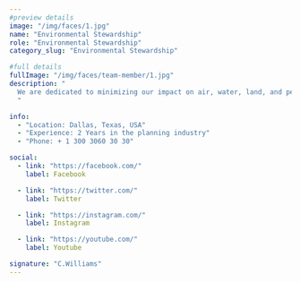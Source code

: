 ```yaml
---
#preview details
image: "/img/faces/1.jpg"
name: "Environmental Stewardship"
role: "Environmental Stewardship"
category_slug: "Environmental Stewardship"

#full details
fullImage: "/img/faces/team-member/1.jpg"
description: "
  We are dedicated to minimizing our impact on air, water, land, and people, while positively contributing to biodiversity and cultural heritage. To ensure this, we have implemented an Environmental Management System accredited to ISO 14001:2015.
  "

info:
  - "Location: Dallas, Texas, USA"
  - "Experience: 2 Years in the planning industry"
  - "Phone: + 1 300 3060 30 30"

social:
  - link: "https://facebook.com/"
    label: Facebook

  - link: "https://twitter.com/"
    label: Twitter

  - link: "https://instagram.com/"
    label: Instagram

  - link: "https://youtube.com/"
    label: Youtube

signature: "C.Williams"
---
```

